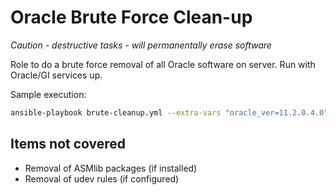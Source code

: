 # Oracle Brute Force Clean-up

*Caution - destructive tasks - will permanentally erase software*

Role to do a brute force removal of all Oracle software on server.  Run with Oracle/GI services up.

Sample execution:

```bash
ansible-playbook brute-cleanup.yml --extra-vars "oracle_ver=11.2.0.4.0"
```


## Items not covered ##

* Removal of ASMlib packages (if installed)
* Removal of udev rules (if configured)

